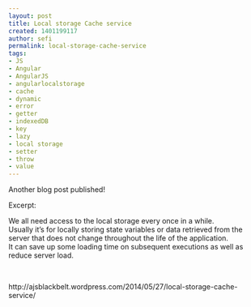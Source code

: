 ```yaml
---
layout: post
title: Local storage Cache service
created: 1401199117
author: sefi
permalink: local-storage-cache-service
tags:
- JS
- Angular
- AngularJS
- angularlocalstorage
- cache
- dynamic
- error
- getter
- indexedDB
- key
- lazy
- local storage
- setter
- throw
- value
---
```

<p>Another blog post published!</p>

<p>Excerpt:</p>

<p>We all need access to the local storage every once in a while.<br />
Usually it&rsquo;s for locally storing state variables or data retrieved from the server that does not change throughout the life of the application.<br />
It can save up some loading time on subsequent executions as well as reduce server load.</p>

<p>&nbsp;</p>

<p>http://ajsblackbelt.wordpress.com/2014/05/27/local-storage-cache-service/</p>
